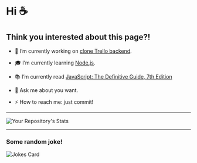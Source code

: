 # Hi  :coffee:
## Think you interested about this page?!

- :rocket: I’m currently working on [clone Trello backend](https://github.com/spaceragga/task4-typescript-basics).
- :mortar_board: I’m currently learning [Node.js](https://en.wikipedia.org/wiki/Node.js).
- :books: I’m currently read [JavaScript: The Definitive Guide, 7th Edition](https://www.oreilly.com/library/view/javascript-the-definitive/9781491952016/)


- :speech_balloon: Ask me about you want.
- ⚡ How to reach me: just commit!
________________

 ![Your Repository's Stats](https://github-readme-stats.vercel.app/api?username=spaceragga&show_icons=true)
 ____________
 ### Some random joke!
 ![Jokes Card](https://readme-jokes.vercel.app/api)
 
 
<!--
**spaceragga/spaceragga** is a ✨ _special_ ✨ repository because its `README.md` (this file) appears on your GitHub profile.

Here are some ideas to get you started:

- 🔭 I’m currently working on ...
- 🌱 I’m currently learning ...
- 👯 I’m looking to collaborate on ...
- 🤔 I’m looking for help with ...
- 💬 Ask me about ...
- 📫 How to reach me: ...
- 😄 Pronouns: ...
- ⚡ Fun fact: ...
-->
